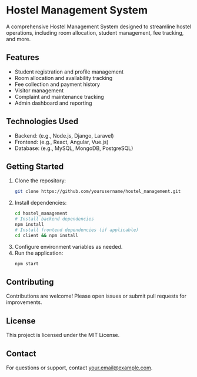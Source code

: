 # Hostel Management System

A comprehensive Hostel Management System designed to streamline hostel operations, including room allocation, student management, fee tracking, and more.

## Features

- Student registration and profile management
- Room allocation and availability tracking
- Fee collection and payment history
- Visitor management
- Complaint and maintenance tracking
- Admin dashboard and reporting

## Technologies Used

- Backend: (e.g., Node.js, Django, Laravel)
- Frontend: (e.g., React, Angular, Vue.js)
- Database: (e.g., MySQL, MongoDB, PostgreSQL)

## Getting Started

1. Clone the repository:
    ```bash
    git clone https://github.com/yourusername/hostel_management.git
    ```
2. Install dependencies:
    ```bash
    cd hostel_management
    # Install backend dependencies
    npm install
    # Install frontend dependencies (if applicable)
    cd client && npm install
    ```
3. Configure environment variables as needed.
4. Run the application:
    ```bash
    npm start
    ```

## Contributing

Contributions are welcome! Please open issues or submit pull requests for improvements.

## License

This project is licensed under the MIT License.

## Contact

For questions or support, contact [your.email@example.com](mailto:your.email@example.com).